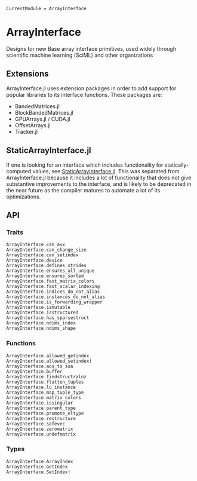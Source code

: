 ```@meta
CurrentModule = ArrayInterface
```
# ArrayInterface

Designs for new Base array interface primitives, used widely through scientific machine learning (SciML) and other organizations

## Extensions

ArrayInterface.jl uses extension packages in order to add support for popular libraries to its interface functions. These packages are:

- BandedMatrices.jl
- BlockBandedMatrices.jl
- GPUArrays.jl / CUDA.jl
- OffsetArrays.jl
- Tracker.jl

## StaticArrayInterface.jl

If one is looking for an interface which includes functionality for statically-computed values, see 
[StaticArrayInterface.jl](https://github.com/JuliaArrays/StaticArrayInterface.jl).
This was separated from ArrayInterface.jl because it includes a lot of functionality that does not give substantive improvements
to the interface, and is likely to be deprecated in the near future as the compiler matures to automate a lot of its optimizations.

## API

### Traits

```@docs
ArrayInterface.can_avx
ArrayInterface.can_change_size
ArrayInterface.can_setindex
ArrayInterface.device
ArrayInterface.defines_strides
ArrayInterface.ensures_all_unique
ArrayInterface.ensures_sorted
ArrayInterface.fast_matrix_colors
ArrayInterface.fast_scalar_indexing
ArrayInterface.indices_do_not_alias
ArrayInterface.instances_do_not_alias
ArrayInterface.is_forwarding_wrapper
ArrayInterface.ismutable
ArrayInterface.isstructured
ArrayInterface.has_sparsestruct
ArrayInterface.ndims_index
ArrayInterface.ndims_shape

```

### Functions

```@docs
ArrayInterface.allowed_getindex
ArrayInterface.allowed_setindex!
ArrayInterface.aos_to_soa
ArrayInterface.buffer
ArrayInterface.findstructralnz
ArrayInterface.flatten_tuples
ArrayInterface.lu_instance
ArrayInterface.map_tuple_type
ArrayInterface.matrix_colors
ArrayInterface.issingular
ArrayInterface.parent_type
ArrayInterface.promote_eltype
ArrayInterface.restructure
ArrayInterface.safevec
ArrayInterface.zeromatrix
ArrayInterface.undefmatrix
```

### Types

```@docs
ArrayInterface.ArrayIndex
ArrayInterface.GetIndex
ArrayInterface.SetIndex!
```
